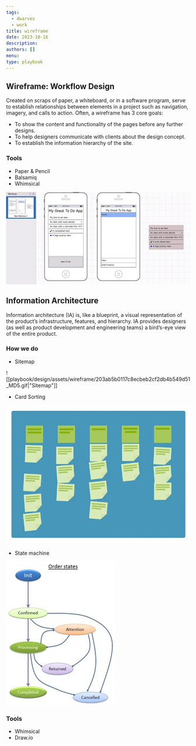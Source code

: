 ```yaml
---
tags:
  - dwarves
  - work
title: wireframe
date: 2023-10-16
description:
authors: []
menu:
type: playbook
---
```


## Wireframe: Workflow Design
Created on scraps of paper, a whiteboard, or in a software program, serve to establish relationships between elements in a project such as navigation, imagery, and calls to action.
Often, a wireframe has 3 core goals:
* To show the content and functionality of the pages before any further designs.
* To help designers communicate with clients about the design concept.
* To establish the information hierarchy of the site.

### Tools
* Paper & Pencil
* Balsamiq
* Whimsical

![Wireframe by Balsamiq](assets/wireframe/3c6ce1f34b539d7de9da020608c19f8a_MD5.webp)

## Information Architecture
Information architecture (IA) is, like a blueprint, a visual representation of the product’s infrastructure, features, and hierarchy. IA provides designers (as well as product development and engineering teams) a bird’s-eye view of the entire product.

### How we do
* Sitemap

![[playbook/design/assets/wireframe/203ab5b0117c8ecbeb2cf2db4b549d51_MD5.gif|"Sitemap"]]
* Card Sorting

![Card Sorting](assets/wireframe/1f61968fcb92a401380478e6df78410a_MD5.webp)
* State machine

![State Machie](assets/wireframe/a58d97e8735e49f087898dd95725b929_MD5.webp)

### Tools
* Whimsical
* Draw.io
